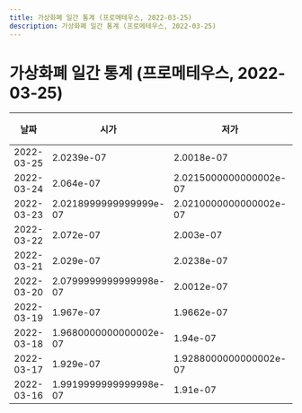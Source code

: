 ```yaml
---
title: 가상화폐 일간 통계 (프로메테우스, 2022-03-25)
description: 가상화폐 일간 통계 (프로메테우스, 2022-03-25)
---
```


가상화폐 일간 통계 (프로메테우스, 2022-03-25)
===

|날짜|시가|저가|고가|종가|비고|
|--|--|--|--|--|--|
|2022-03-25|2.0239e-07|2.0018e-07|2.1397e-07|2.076e-07|    |
|2022-03-24|2.064e-07|2.0215000000000002e-07|2.1203e-07|2.0239999999999999e-07|    |
|2022-03-23|2.0218999999999999e-07|2.0210000000000002e-07|2.1626e-07|2.064e-07|    |
|2022-03-22|2.072e-07|2.003e-07|2.1498e-07|2.0281e-07|    |
|2022-03-21|2.029e-07|2.0238e-07|2.1122e-07|2.1099e-07|    |
|2022-03-20|2.0799999999999998e-07|2.0012e-07|2.1226e-07|2.032e-07|    |
|2022-03-19|1.967e-07|1.9662e-07|2.2e-07|2.1182e-07|    |
|2022-03-18|1.9680000000000002e-07|1.94e-07|2.0355e-07|1.9680000000000002e-07|    |
|2022-03-17|1.929e-07|1.9288000000000002e-07|2.0078e-07|1.9680000000000002e-07|    |
|2022-03-16|1.9919999999999998e-07|1.91e-07|2.0079000000000001e-07|1.9399e-07|    |
